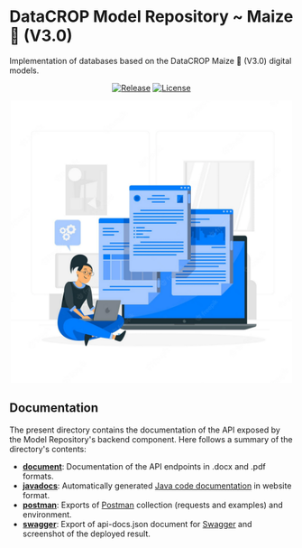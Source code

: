 # DataCROP Model Repository ~ Maize :corn: (V3.0) 
Implementation of databases based on the DataCROP Maize :corn: (V3.0) digital models. 
<p align="center">
<a href="https://github.com/datacrop/maize-model-repository/releases"><img src="https://img.shields.io/badge/latest%20release-v0.3.0-blueviolet" alt="Release"></a>
<a href="https://github.com/datacrop/maize-model-repository/blob/main/LICENSE"><img src="https://img.shields.io/github/license/datacrop/maize-model-repository" alt="License"></a>
</p>

<p align="center">
  <img src="../pictures/documentation.png" width="500px" />
</p>

## Documentation
The present directory contains the documentation of the API exposed by the Model Repository's backend component. Here follows a summary of the directory's contents:
* **[document](document)**: Documentation of the API endpoints in .docx and .pdf formats.  
* **[javadocs](javadocs)**: Automatically generated [Java code documentation](https://en.wikipedia.org/wiki/Javadoc) in website format.
* **[postman](postman)**: Exports of [Postman](https://www.postman.com/) collection (requests and examples) and environment.
* **[swagger](swagger)**: Export of api-docs.json document for [Swagger](https://swagger.io/) and screenshot of the deployed result.